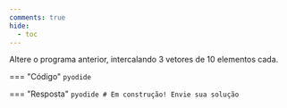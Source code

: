 ```yaml
---
comments: true
hide:
  - toc
---
```


Altere o programa anterior, intercalando 3 vetores de 10 elementos cada.

=== "Código"
	```pyodide
	```

=== "Resposta"
	```pyodide
	# Em construção! Envie sua solução
	```
